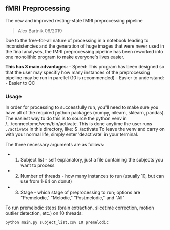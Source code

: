 fMRI Preprocessing
----------------------------------------------

The new and improved resting-state fMRI preprocessing pipeline

> Alex Bartnik 06/2019

Due to the free-for-all nature of processing in a notebook leading to inconsistencies
and the generation of huge images that were never used in the final analyses,
the fMRI preprocessing pipeline has been reworked into one monolithic program
to make everyone's lives easier.

**This has 3  main advantages**:
    - Speed: This program has been designed so that the user may specifiy 
	     how many instances of the preprocessing pipeline may be run
	     in parellel (10 is recommended)
    - Easier to understand: 
    - Easier to QC


### Usage
In order for processing to successfully run, you'll need to make sure you have all of the
required python packages (numpy, nilearn, sklearn, pandas).
The easiest way to do this is to source the python venv in /.../connectome/venv/bin/activate.
This is done anytime the user runs `./activate` in this directory, like:
$ ./activate 
To leave the venv and carry on with your normal life, simply enter 'deactivate' in your terminal.

The three necessary arguments are as follows:
 - 1) Subject list - self explanatory, just a file containing the subjects you want to process
 - 2) Number of threads - how many instances to run (usually 10, but can use from 1-64 on donut)
 - 3) Stage - which stage of preprocessing to run; options are "Premelodic," "Melodic," "Postmelodic," and "All"


To run premelodic steps (brain extraction, slicetime correction, motion outlier detection, etc.) on 10 threads:

`python main.py subject_list.csv 10 premelodic`


